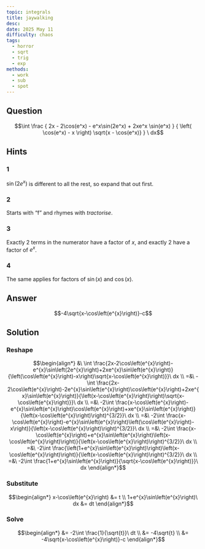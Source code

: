 ```yaml
---
topic: integrals
title: jaywalking
desc: 
date: 2025 May 11
difficulty: chaos
tags:
  - horror
  - sqrt
  - trig
  - exp
methods:
  - work
  - sub
  - spot
---
```



## Question
```math
\int
  \frac
    {
      2x - 2\cos(e^x) - e^x\sin(2e^x) + 2xe^x \sin(e^x)
    } {
      \left( \cos(e^x) - x \right) \sqrt{x - \cos(e^x)}
    }
\ dx
```


## Hints

### 1
$\sin(2e^x)$ is different to all the rest, so expand that out first.

### 2
Starts with “f” and rhymes with <em>tractorise</em>.

### 3
Exactly 2 terms in the numerator have a factor of $x$, and exactly 2 have a factor of $e^x$.

### 4
The same applies for factors of $\sin(x)$ and $\cos(x)$.


## Answer
```math
-4\sqrt{x-\cos\left(e^{x}\right)}-c
```


## Solution

### Reshape
```math
\begin{align*}
  &\ \int \frac{2x-2\cos\left(e^{x}\right)-e^{x}\sin\left(2e^{x}\right)+2xe^{x}\sin\left(e^{x}\right)}{\left(\cos\left(e^{x}\right)-x\right)\sqrt{x-\cos\left(e^{x}\right)}}\ dx
  \\ =&\ -\int \frac{2x-2\cos\left(e^{x}\right)-2e^{x}\sin\left(e^{x}\right)\cos\left(e^{x}\right)+2xe^{x}\sin\left(e^{x}\right)}{\left(x-\cos\left(e^{x}\right)\right)\sqrt{x-\cos\left(e^{x}\right)}}\ dx
  \\ =&\ -2\int \frac{x-\cos\left(e^{x}\right)-e^{x}\sin\left(e^{x}\right)\cos\left(e^{x}\right)+xe^{x}\sin\left(e^{x}\right)}{\left(x-\cos\left(e^{x}\right)\right)^{3/2}}\ dx
  \\ =&\ -2\int \frac{x-\cos\left(e^{x}\right)-e^{x}\sin\left(e^{x}\right)\left(\cos\left(e^{x}\right)-x\right)}{\left(x-\cos\left(e^{x}\right)\right)^{3/2}}\ dx
  \\ =&\ -2\int \frac{x-\cos\left(e^{x}\right)+e^{x}\sin\left(e^{x}\right)\left(x-\cos\left(e^{x}\right)\right)}{\left(x-\cos\left(e^{x}\right)\right)^{3/2}}\ dx
  \\ =&\ -2\int \frac{\left(1+e^{x}\sin\left(e^{x}\right)\right)\left(x-\cos\left(e^{x}\right)\right)}{\left(x-\cos\left(e^{x}\right)\right)^{3/2}}\ dx
  \\ =&\ -2\int \frac{1+e^{x}\sin\left(e^{x}\right)}{\sqrt{x-\cos\left(e^{x}\right)}}\ dx
\end{align*}
```

### Substitute
```math
\begin{align*}
  x-\cos\left(e^{x}\right) &= t
  \\ 1+e^{x}\sin\left(e^{x}\right)\ dx &= dt
\end{align*}
```

### Solve
```math
\begin{align*}
  &= -2\int \frac{1}{\sqrt{t}}\ dt
  \\ &= -4\sqrt{t}
  \\ &= -4\sqrt{x-\cos\left(e^{x}\right)}-c
\end{align*}
```
